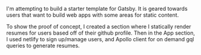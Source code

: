 I'm attempting to build a starter template for Gatsby. It is geared towards users that want to build web apps with some areas for static content.

To show the proof of concept, I created a section where I statically render resumes for users based off of their github profile. Then in the App section, I used netlify to sign up/manage users, and Apollo client for on demand gql queries to generate resumes.
